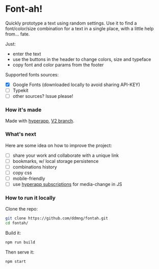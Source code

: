 # Font-ah!

Quickly prototype a text using random settings. Use it to find a font/color/size combination for a text in a single place, with a little help from... fate.

Just:
* enter the text
* use the buttons in the header to change colors, size and typeface
* copy font and color params from the footer

Supported fonts sources:
* [x] Google Fonts (downloaded locally to avoid sharing API-KEY)
* [ ] Typekit
* [ ] other sources? Issue please!

### How it's made
Made with [hyperapp](https://github.com/jorgebucaran/hyperapp), [V2 branch](https://github.com/jorgebucaran/hyperapp/pull/726).

### What's next

Here are some idea on how to improve the project:

* [ ] share your work and collaborate with a unique link
* [ ] bookmarks, w/ local storage persistence
* [ ] combinations history
* [ ] copy css
* [ ] mobile-friendly
* [ ] use [hyperapp subscriptions](https://github.com/jorgebucaran/hyperapp/issues/752) for media-change in JS

### How to run it locally
Clone the repo:
```sh
git clone https://github.com/ddmng/fontah.git
cd fontah/
```

Build it:
```sh
npm run build
```

Then serve it:
```sh
npm start
```